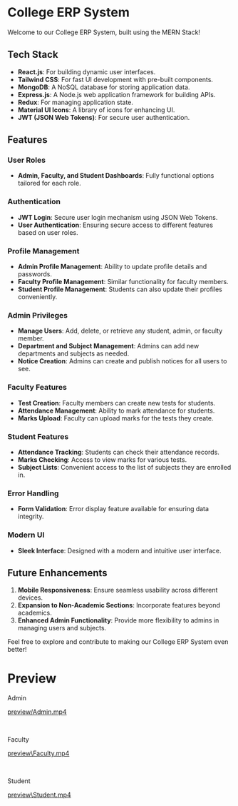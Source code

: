 # College ERP System

Welcome to our College ERP System, built using the MERN Stack!

## Tech Stack

- **React.js**: For building dynamic user interfaces.
- **Tailwind CSS**: For fast UI development with pre-built components.
- **MongoDB**: A NoSQL database for storing application data.
- **Express.js**: A Node.js web application framework for building APIs.
- **Redux**: For managing application state.
- **Material UI Icons**: A library of icons for enhancing UI.
- **JWT (JSON Web Tokens)**: For secure user authentication.

## Features

### User Roles
- **Admin, Faculty, and Student Dashboards**: Fully functional options tailored for each role.

### Authentication
- **JWT Login**: Secure user login mechanism using JSON Web Tokens.
- **User Authentication**: Ensuring secure access to different features based on user roles.

### Profile Management
- **Admin Profile Management**: Ability to update profile details and passwords.
- **Faculty Profile Management**: Similar functionality for faculty members.
- **Student Profile Management**: Students can also update their profiles conveniently.

### Admin Privileges
- **Manage Users**: Add, delete, or retrieve any student, admin, or faculty member.
- **Department and Subject Management**: Admins can add new departments and subjects as needed.
- **Notice Creation**: Admins can create and publish notices for all users to see.

### Faculty Features
- **Test Creation**: Faculty members can create new tests for students.
- **Attendance Management**: Ability to mark attendance for students.
- **Marks Upload**: Faculty can upload marks for the tests they create.

### Student Features
- **Attendance Tracking**: Students can check their attendance records.
- **Marks Checking**: Access to view marks for various tests.
- **Subject Lists**: Convenient access to the list of subjects they are enrolled in.

### Error Handling
- **Form Validation**: Error display feature available for ensuring data integrity.

### Modern UI
- **Sleek Interface**: Designed with a modern and intuitive user interface.

## Future Enhancements

1. **Mobile Responsiveness**: Ensure seamless usability across different devices.
2. **Expansion to Non-Academic Sections**: Incorporate features beyond academics.
3. **Enhanced Admin Functionality**: Provide more flexibility to admins in managing users and subjects.

Feel free to explore and contribute to making our College ERP System even better!
# Preview

Admin

[preview/Admin.mp4](https://youtu.be/7GHsn7iI5FU)

<br>

Faculty

[preview\Faculty.mp4](https://youtu.be/YRZsCbcj-6w)

<br>

Student

[preview\Student.mp4](https://youtu.be/bE4bfzZuV4o)
